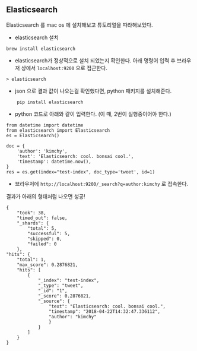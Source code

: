 ## Elasticsearch

Elasticsearch 를 mac os 에 설치해보고 튜토리얼을 따라해보았다.


- elasticsearch 설치

```
brew install elasticsearch
```

- elasticsearch가 정상적으로 설치 되었는지 확인한다. 아래 명령어 입력 후 브라우저 상에서 <code>localhost:9200</code> 으로 접근한다.

```
> elasticsearch
```

- json 으로 결과 값이 나오는걸 확인했다면, python 패키지를 설치해준다.

```
    pip install elasticsearch
```

- python 코드로 아래와 같이 입력한다. (이 때, 2번이 실행중이어야 한다.)

```
from datetime import datetime
from elasticsearch import Elasticsearch
es = Elasticsearch()

doc = {
    'author': 'kimchy',
    'text': 'Elasticsearch: cool. bonsai cool.',
    'timestamp': datetime.now(),
}
res = es.get(index="test-index", doc_type='tweet', id=1)
```

- 브라우저에 <code>http://localhost:9200/_search?q=author:kimchy</code> 로 접속한다.

결과가 아래의 형태처럼 나오면 성공!

```
{
    "took": 38,
    "timed_out": false,
    "_shards": {
        "total": 5,
        "successful": 5,
        "skipped": 0,
        "failed": 0
    },
"hits": {
    "total": 1,
    "max_score": 0.2876821,
    "hits": [
        {
            "_index": "test-index",
            "_type": "tweet",
            "_id": "1",
            "_score": 0.2876821,
            "_source": {
                "text": "Elasticsearch: cool. bonsai cool.",
                "timestamp": "2018-04-22T14:32:47.336112",
                "author": "kimchy"
                }
            }
        ]
    }
}
```
